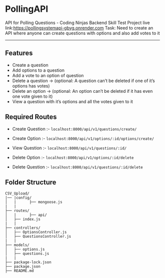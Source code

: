 # PollingAPI
API for Polling Questions - Coding Ninjas Backend Skill Test Project
live link:https://pollingsystemapi-gbvg.onrender.com
Task: Need to create an API where anyone can create questions with options and also add votes to it

---

## Features
- Create a question
- Add options to a question
- Add a vote to an option of question
- Delete a question → (optional: A question can’t be deleted if one of it’s options has votes)
- Delete an option → (optional: An option can’t be deleted if it has even one vote given to it)
- View a question with it’s options and all the votes given to it

## Required Routes
* Create Question :-
``` localhost:8000/api/v1/questions/create/ ```

* Create Option :-
``` localhost:8000/api/v1/options/:id/options/create/ ```

* View Question :-
``` localhost:8000/api/v1/questions/:id/ ```

* Delete Option :-
``` localhost:8000/api/v1/options/:id/delete ```

* Delete Question :-
``` localhost:8000/api/v1/questions/:id/delete ```

## Folder Structure
```
CSV_Upload/
|── |config/
│   |      ├── mongoose.js
|   |
├── routes/
│   |      ├── api/
│   ├── index.js
|   |
├── controllers/
│   ├── OptionsController.js
│   ├── QuestionsController.js
|   |
├── models/
│   ├── options.js
│   ├── questions.js
|   |
├── package-lock.json
├── package.json
├── README.md

